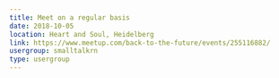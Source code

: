 ```yaml
---
title: Meet on a regular basis
date: 2018-10-05
location: Heart and Soul, Heidelberg
link: https://www.meetup.com/back-to-the-future/events/255116882/
usergroup: smalltalkrn
type: usergroup
---
```

